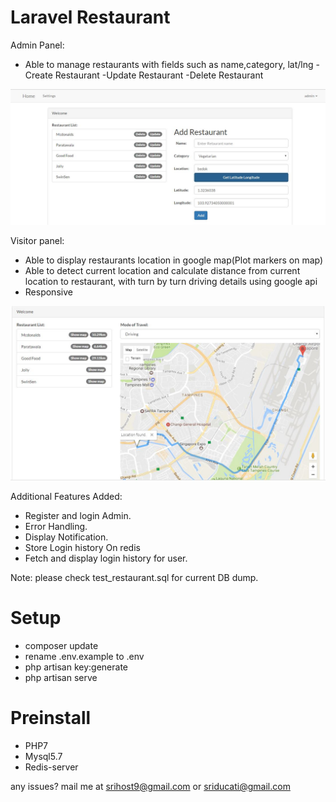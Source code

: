# Laravel Restaurant

Admin Panel:
- Able to manage restaurants with fields such as name,category, lat/lng
	-Create Restaurant
	-Update Restaurant
	-Delete Restaurant
	
![Alt text](/public/screenshot_admin.JPG?raw=true "Enter location to get Latitude and Longitude")

Visitor panel:
- Able to display restaurants location in google map(Plot markers on map)
- Able to detect current location and calculate distance from current location to restaurant, with turn by turn driving details using google api
- Responsive

![Alt text](/public/screenshot.JPG?raw=true "Find distance using from current location to restaurant using Laravel")

Additional Features Added:

- Register and login Admin.
- Error Handling.
- Display Notification.
- Store Login history On redis
- Fetch and display login history for user.

Note: please check test_restaurant.sql for current DB dump.

# Setup

- composer update
- rename .env.example to .env
- php artisan key:generate
- php artisan serve

# Preinstall

- PHP7
- Mysql5.7
- Redis-server


any issues? mail me at srihost9@gmail.com or sriducati@gmail.com
